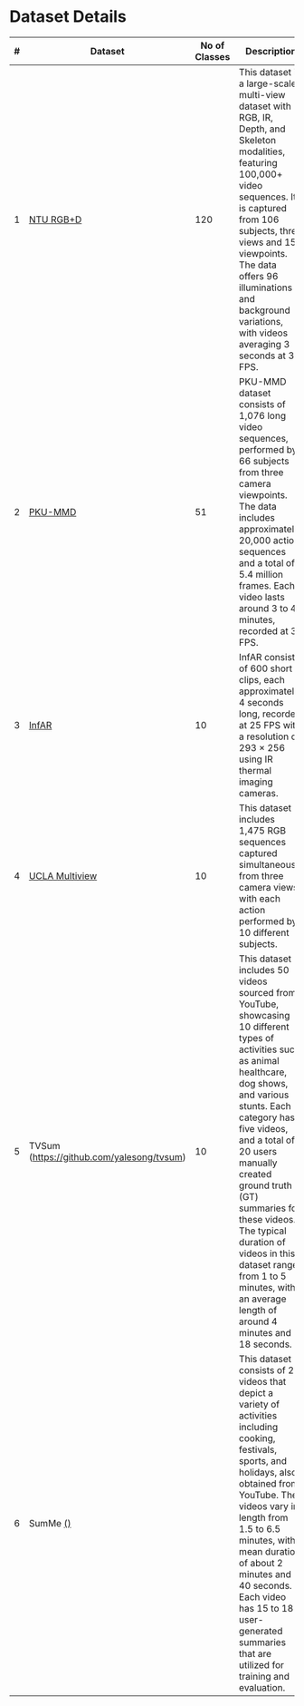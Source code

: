 # Dataset Details

| # | Dataset         | No of Classes | Description |
|---|---------------|--------------|-------------|
| 1 | [NTU RGB+D](https://rose1.ntu.edu.sg/dataset/actionRecognition/) | 120 | This dataset is a large-scale, multi-view dataset with RGB, IR, Depth, and Skeleton modalities, featuring 100,000+ video sequences. It is captured from 106 subjects, three views and 155 viewpoints. The data offers 96 illuminations and background variations, with videos averaging 3 seconds at 30 FPS. |
| 2 | [PKU-MMD](https://www.icst.pku.edu.cn/struct/Projects/PKUMMD.html) | 51 | PKU-MMD dataset consists of 1,076 long video sequences, performed by 66 subjects from three camera viewpoints. The data includes approximately 20,000 action sequences and a total of 5.4 million frames. Each video lasts around 3 to 4 minutes, recorded at 30 FPS. |
| 3 | [InfAR](https://www.sciencedirect.com/science/article/pii/S0925231216307044) | 10 | InfAR consists of 600 short clips, each approximately 4 seconds long, recorded at 25 FPS with a resolution of 293 × 256 using IR thermal imaging cameras. |
| 4 | [UCLA Multiview](https://wangjiangb.github.io/my_data.html) | 10 | This dataset includes 1,475 RGB sequences captured simultaneously from three camera views, with each action performed by 10 different subjects. |
| 5 | TVSum (https://github.com/yalesong/tvsum) | 10 | This dataset includes 50 videos sourced from YouTube, showcasing 10 different types of activities such as animal healthcare, dog shows, and various stunts. Each category has five videos, and a total of 20 users manually created ground truth (GT) summaries for these videos. The typical duration of videos in this dataset ranges from 1 to 5 minutes, with an average length of around 4 minutes and 18 seconds. |
| 6 | SumMe [()](https://link.springer.com/chapter/10.1007/978-3-319-10584-0_33) |  | This dataset consists of 25 videos that depict a variety of activities including cooking, festivals, sports, and holidays, also obtained from YouTube. The videos vary in length from 1.5 to 6.5 minutes, with a mean duration of about 2 minutes and 40 seconds. Each video has 15 to 18 user-generated summaries that are utilized for training and evaluation. |
